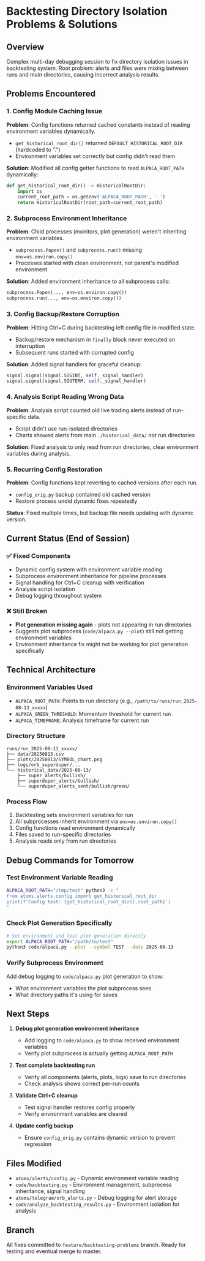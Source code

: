# Backtesting Directory Isolation Problems & Solutions

## Overview
Complex multi-day debugging session to fix directory isolation issues in backtesting system. Root problem: alerts and files were mixing between runs and main directories, causing incorrect analysis results.

## Problems Encountered

### 1. Config Module Caching Issue
**Problem**: Config functions returned cached constants instead of reading environment variables dynamically.
- `get_historical_root_dir()` returned `DEFAULT_HISTORICAL_ROOT_DIR` (hardcoded to ".")
- Environment variables set correctly but config didn't read them

**Solution**: Modified all config getter functions to read `ALPACA_ROOT_PATH` dynamically:
```python
def get_historical_root_dir() -> HistoricalRootDir:
    import os
    current_root_path = os.getenv('ALPACA_ROOT_PATH', '.')
    return HistoricalRootDir(root_path=current_root_path)
```

### 2. Subprocess Environment Inheritance
**Problem**: Child processes (monitors, plot generation) weren't inheriting environment variables.
- `subprocess.Popen()` and `subprocess.run()` missing `env=os.environ.copy()`
- Processes started with clean environment, not parent's modified environment

**Solution**: Added environment inheritance to all subprocess calls:
```python
subprocess.Popen(..., env=os.environ.copy())
subprocess.run(..., env=os.environ.copy())
```

### 3. Config Backup/Restore Corruption
**Problem**: Hitting Ctrl+C during backtesting left config file in modified state.
- Backup/restore mechanism in `finally` block never executed on interruption
- Subsequent runs started with corrupted config

**Solution**: Added signal handlers for graceful cleanup:
```python
signal.signal(signal.SIGINT, self._signal_handler)
signal.signal(signal.SIGTERM, self._signal_handler)
```

### 4. Analysis Script Reading Wrong Data
**Problem**: Analysis script counted old live trading alerts instead of run-specific data.
- Script didn't use run-isolated directories
- Charts showed alerts from main `./historical_data/` not run directories

**Solution**: Fixed analysis to only read from run directories, clear environment variables during analysis.

### 5. Recurring Config Restoration
**Problem**: Config functions kept reverting to cached versions after each run.
- `config_orig.py` backup contained old cached version
- Restore process undid dynamic fixes repeatedly

**Status**: Fixed multiple times, but backup file needs updating with dynamic version.

## Current Status (End of Session)

### ✅ Fixed Components
- Dynamic config system with environment variable reading
- Subprocess environment inheritance for pipeline processes  
- Signal handling for Ctrl+C cleanup with verification
- Analysis script isolation
- Debug logging throughout system

### ❌ Still Broken
- **Plot generation missing again** - plots not appearing in run directories
- Suggests plot subprocess (`code/alpaca.py --plot`) still not getting environment variables
- Environment inheritance fix might not be working for plot generation specifically

## Technical Architecture

### Environment Variables Used
- `ALPACA_ROOT_PATH`: Points to run directory (e.g., `/path/to/runs/run_2025-08-13_xxxxx`)
- `ALPACA_GREEN_THRESHOLD`: Momentum threshold for current run
- `ALPACA_TIMEFRAME`: Analysis timeframe for current run

### Directory Structure
```
runs/run_2025-08-13_xxxxx/
├── data/20250813.csv
├── plots/20250813/SYMBOL_chart.png
├── logs/orb_superduper/...
└── historical_data/2025-08-13/
    ├── super_alerts/bullish/
    ├── superduper_alerts/bullish/
    └── superduper_alerts_sent/bullish/green/
```

### Process Flow
1. Backtesting sets environment variables for run
2. All subprocesses inherit environment via `env=os.environ.copy()`
3. Config functions read environment dynamically
4. Files saved to run-specific directories
5. Analysis reads only from run directories

## Debug Commands for Tomorrow

### Test Environment Variable Reading
```bash
ALPACA_ROOT_PATH="/tmp/test" python3 -c "
from atoms.alerts.config import get_historical_root_dir
print(f'Config test: {get_historical_root_dir().root_path}')
"
```

### Check Plot Generation Specifically
```bash
# Set environment and test plot generation directly
export ALPACA_ROOT_PATH="/path/to/test"
python3 code/alpaca.py --plot --symbol TEST --date 2025-08-13
```

### Verify Subprocess Environment
Add debug logging to `code/alpaca.py` plot generation to show:
- What environment variables the plot subprocess sees
- What directory paths it's using for saves

## Next Steps
1. **Debug plot generation environment inheritance**
   - Add logging to `code/alpaca.py` to show received environment variables
   - Verify plot subprocess is actually getting `ALPACA_ROOT_PATH`
   
2. **Test complete backtesting run**
   - Verify all components (alerts, plots, logs) save to run directories
   - Check analysis shows correct per-run counts
   
3. **Validate Ctrl+C cleanup**
   - Test signal handler restores config properly
   - Verify environment variables are cleared

4. **Update config backup**
   - Ensure `config_orig.py` contains dynamic version to prevent regression

## Files Modified
- `atoms/alerts/config.py` - Dynamic environment variable reading
- `code/backtesting.py` - Environment management, subprocess inheritance, signal handling
- `atoms/telegram/orb_alerts.py` - Debug logging for alert storage
- `code/analyze_backtesting_results.py` - Environment isolation for analysis

## Branch
All fixes committed to `feature/backtesting-problems` branch.
Ready for testing and eventual merge to master.